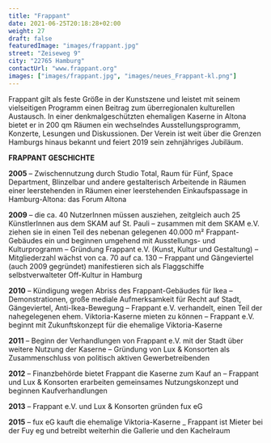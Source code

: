 ```yaml
---
title: "Frappant"
date: 2021-06-25T20:18:28+02:00
weight: 27
draft: false
featuredImage: "images/frappant.jpg"
street: "Zeiseweg 9"
city: "22765 Hamburg"
contactUrl: "www.frappant.org"
images: ["images/frappant.jpg", "images/neues_Frappant-kl.png"]
---
```


Frappant gilt als feste Größe in der Kunstszene und leistet mit seinem vielseitigen
Programm einen Beitrag zum überregionalen kulturellen Austausch.
In einer denkmalgeschützten ehemaligen Kaserne in Altona bietet er in 200
qm Räumen ein wechselndes Ausstellungsprogramm, Konzerte, Lesungen
und Diskussionen. Der Verein ist weit über die Grenzen Hamburgs hinaus
bekannt und feiert 2019 sein zehnjähriges Jubiläum.


**FRAPPANT GESCHICHTE**

**2005**
– Zwischennutzung durch Studio Total, Raum für Fünf,
Space Department, Blinzelbar und andere gestalterisch
Arbeitende in Räumen einer leerstehenden in Räumen
einer leerstehenden Einkaufspassage in Hamburg-Altona:
das Forum Altona

**2009**
– die ca. 40 NutzerInnen müssen ausziehen, zeitgleich
auch 25 KünstlerInnen aus dem SKAM auf St. Pauli
– zusammen mit dem SKAM e.V. ziehen sie in einen Teil
des nebenan gelegenen 40.000 m² Frappant-Gebäudes
ein und beginnen umgehend mit Ausstellungs- und
Kulturprogramm
– Gründung Frappant e.V. (Kunst, Kultur und Gestaltung)
– Mitgliederzahl wächst von ca. 70 auf ca. 130
– Frappant und Gängeviertel (auch 2009 gegründet)
manifestieren sich als Flaggschiffe selbstverwalteter
Off-Kultur in Hamburg

**2010**
– Kündigung wegen Abriss des Frappant-Gebäudes für Ikea
– Demonstrationen, große mediale Aufmerksamkeit
für Recht auf Stadt, Gängeviertel, Anti-Ikea-Bewegung
– Frappant e.V. verhandelt, einen Teil der nahegelegenen
ehem. Viktoria-Kaserne mieten zu können
– Frappant e.V. beginnt mit Zukunftskonzept für die
ehemalige Viktoria-Kaserne

**2011**
– Beginn der Verhandlungen von Frappant e.V. mit der
Stadt über weitere Nutzung der Kaserne
– Gründung von Lux & Konsorten als Zusammenschluss
von politisch aktiven Gewerbetreibenden

**2012**
– Finanzbehörde bietet Frappant die Kaserne zum Kauf an
– Frappant und Lux & Konsorten erarbeiten gemeinsames
Nutzungskonzept und beginnen Kaufverhandlungen

**2013**
– Frappant e.V. und Lux & Konsorten gründen fux eG

**2015**
– fux eG kauft die ehemalige Viktoria-Kaserne
_ Frappant ist Mieter bei der Fuy eg und betreibt weiterhin
die Gallerie und den Kachelraum

